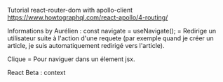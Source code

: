 Tutorial react-router-dom with apollo-client
https://www.howtographql.com/react-apollo/4-routing/

Informations by Aurélien :
	const navigate = useNavigate(); = Redirige un utilisateur suite à l'action d'une requete (par exemple
  quand je créer un article, je suis automatiquement redirigé vers l'article).
  <Link to="/here"> Clique</Link> = Pour naviguer dans un élement jsx.

React Beta : context
